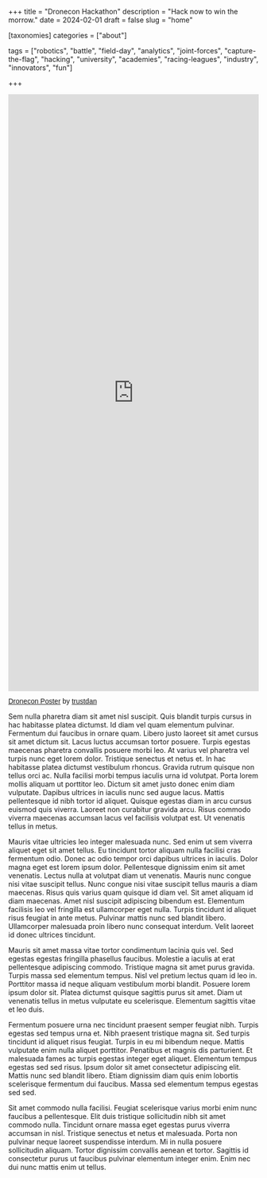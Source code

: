 +++
title = "Dronecon Hackathon"
description = "Hack now to win the morrow."
date = 2024-02-01
draft = false
slug = "home"

[taxonomies]
categories = ["about"]

tags = ["robotics", "battle", "field-day", "analytics", "joint-forces", "capture-the-flag", "hacking", "university", "academies", "racing-leagues", "industry", "innovators", "fun"]

+++

<iframe class="scribd_iframe_embed" title="Dronecon Poster" src="https://www.scribd.com/embeds/702764075/content?start_page=1&view_mode=scroll&access_key=key-37X7p3aKcxP9GDnMLHqx" tabindex="0" data-auto-height="true" data-aspect-ratio="0.7074509803921568" scrolling="no" width="100%" height="1200" frameborder="0"></iframe><p  style="   margin: 12px auto 6px auto;   font-family: Helvetica,Arial,Sans-serif;   font-style: normal;   font-variant: normal;   font-weight: normal;   font-size: 14px;   line-height: normal;   font-size-adjust: none;   font-stretch: normal;   -x-system-font: none;   display: block;"   ><a title="View Dronecon Poster on Scribd" href="https://www.scribd.com/document/702764075/Dronecon-Poster#from_embed"  style="text-decoration: underline;">Dronecon Poster</a> by <a title="View trustdan's profile on Scribd" href="https://www.scribd.com/user/257584835/trustdan#from_embed"  style="text-decoration: underline;">trustdan</a></p>

Sem nulla pharetra diam sit amet nisl suscipit. Quis blandit turpis cursus in hac habitasse platea dictumst. Id diam vel quam elementum pulvinar. Fermentum dui faucibus in ornare quam. Libero justo laoreet sit amet cursus sit amet dictum sit. Lacus luctus accumsan tortor posuere. Turpis egestas maecenas pharetra convallis posuere morbi leo. At varius vel pharetra vel turpis nunc eget lorem dolor. Tristique senectus et netus et. In hac habitasse platea dictumst vestibulum rhoncus. Gravida rutrum quisque non tellus orci ac. Nulla facilisi morbi tempus iaculis urna id volutpat. Porta lorem mollis aliquam ut porttitor leo. Dictum sit amet justo donec enim diam vulputate. Dapibus ultrices in iaculis nunc sed augue lacus. Mattis pellentesque id nibh tortor id aliquet. Quisque egestas diam in arcu cursus euismod quis viverra. Laoreet non curabitur gravida arcu. Risus commodo viverra maecenas accumsan lacus vel facilisis volutpat est. Ut venenatis tellus in metus.

Mauris vitae ultricies leo integer malesuada nunc. Sed enim ut sem viverra aliquet eget sit amet tellus. Eu tincidunt tortor aliquam nulla facilisi cras fermentum odio. Donec ac odio tempor orci dapibus ultrices in iaculis. Dolor magna eget est lorem ipsum dolor. Pellentesque dignissim enim sit amet venenatis. Lectus nulla at volutpat diam ut venenatis. Mauris nunc congue nisi vitae suscipit tellus. Nunc congue nisi vitae suscipit tellus mauris a diam maecenas. Risus quis varius quam quisque id diam vel. Sit amet aliquam id diam maecenas. Amet nisl suscipit adipiscing bibendum est. Elementum facilisis leo vel fringilla est ullamcorper eget nulla. Turpis tincidunt id aliquet risus feugiat in ante metus. Pulvinar mattis nunc sed blandit libero. Ullamcorper malesuada proin libero nunc consequat interdum. Velit laoreet id donec ultrices tincidunt.

Mauris sit amet massa vitae tortor condimentum lacinia quis vel. Sed egestas egestas fringilla phasellus faucibus. Molestie a iaculis at erat pellentesque adipiscing commodo. Tristique magna sit amet purus gravida. Turpis massa sed elementum tempus. Nisl vel pretium lectus quam id leo in. Porttitor massa id neque aliquam vestibulum morbi blandit. Posuere lorem ipsum dolor sit. Platea dictumst quisque sagittis purus sit amet. Diam ut venenatis tellus in metus vulputate eu scelerisque. Elementum sagittis vitae et leo duis.

Fermentum posuere urna nec tincidunt praesent semper feugiat nibh. Turpis egestas sed tempus urna et. Nibh praesent tristique magna sit. Sed turpis tincidunt id aliquet risus feugiat. Turpis in eu mi bibendum neque. Mattis vulputate enim nulla aliquet porttitor. Penatibus et magnis dis parturient. Et malesuada fames ac turpis egestas integer eget aliquet. Elementum tempus egestas sed sed risus. Ipsum dolor sit amet consectetur adipiscing elit. Mattis nunc sed blandit libero. Etiam dignissim diam quis enim lobortis scelerisque fermentum dui faucibus. Massa sed elementum tempus egestas sed sed.

Sit amet commodo nulla facilisi. Feugiat scelerisque varius morbi enim nunc faucibus a pellentesque. Elit duis tristique sollicitudin nibh sit amet commodo nulla. Tincidunt ornare massa eget egestas purus viverra accumsan in nisl. Tristique senectus et netus et malesuada. Porta non pulvinar neque laoreet suspendisse interdum. Mi in nulla posuere sollicitudin aliquam. Tortor dignissim convallis aenean et tortor. Sagittis id consectetur purus ut faucibus pulvinar elementum integer enim. Enim nec dui nunc mattis enim ut tellus.
